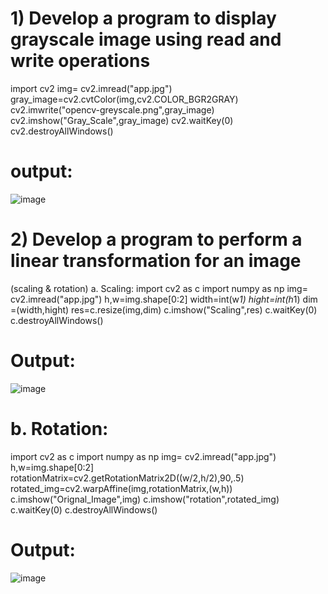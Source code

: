 # 1) Develop a program to display grayscale image using read and write operations

import cv2
img= cv2.imread(&quot;app.jpg&quot;)
gray_image=cv2.cvtColor(img,cv2.COLOR_BGR2GRAY)
cv2.imwrite(&quot;opencv-greyscale.png&quot;,gray_image)
cv2.imshow(&quot;Gray_Scale&quot;,gray_image)
cv2.waitKey(0)
cv2.destroyAllWindows()

# output:
![image](https://user-images.githubusercontent.com/72402606/104429706-f00bb600-55ab-11eb-9f9c-47be74cb7566.png)


# 2) Develop a program to perform a linear transformation for an image
(scaling &amp; rotation)
a. Scaling:
import cv2 as c
import numpy as np
img= cv2.imread(&quot;app.jpg&quot;)
h,w=img.shape[0:2]
width=int(w*1)
hight=int(h*1)
dim =(width,hight)
res=c.resize(img,dim)
c.imshow(&quot;Scaling&quot;,res)
c.waitKey(0)
c.destroyAllWindows()

# Output:
![image](https://user-images.githubusercontent.com/72402606/104431462-eb480180-55ad-11eb-9a2a-19989d09936a.png)

# b. Rotation:
import cv2 as c
import numpy as np
img= cv2.imread(&quot;app.jpg&quot;)
h,w=img.shape[0:2]
rotationMatrix=cv2.getRotationMatrix2D((w/2,h/2),90,.5)
rotated_img=cv2.warpAffine(img,rotationMatrix,(w,h))
c.imshow(&quot;Orignal_Image&quot;,img)
c.imshow(&quot;rotation&quot;,rotated_img)
c.waitKey(0)
c.destroyAllWindows()

# Output:
![image](https://user-images.githubusercontent.com/72402606/104431835-5d204b00-55ae-11eb-8b4f-5539aa5ee0c0.png)

